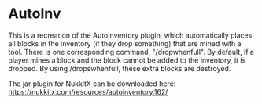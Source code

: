 # AutoInv

This is a recreation of the AutoInventory plugin, which automatically places all blocks in the inventory (if they drop something) that are mined with a tool. There is one corresponding command, "/dropwhenfull". By default, if a player mines a block and the block cannot be added to the inventory, it is dropped. By using /dropswhenfull, these extra blocks are destroyed.

The jar plugin for NukkitX can be downloaded here: https://nukkitx.com/resources/autoinventory.162/
